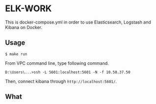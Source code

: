 # ELK-WORK

This is docker-compose.yml in order to use Elasticsearch, Logstash and Kibana on Docker.

## Usage

```
$ make run
```

From VPC command line, type following command.

```
D:\Users\...>ssh -L 5601:localhost:5601 -N -f 10.58.37.50
```

Then, connect kibana through `http://localhost:5601/`.

## What 
